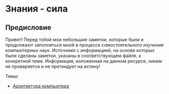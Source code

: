 # Знания - сила

## Предисловие
Привет! Перед тобой мои небольшие заметки, которые были и продолжают заполняться мной в процессе _самостоятельного изучения_ компьютерных наук. Источники с информацией, на основе которых были сделаны заметки, указаны в соответствующем файле, к конкретной теме. Информация, изложенная на данном ресурсе, никем не проверяется и не претендует на истину!

Темы:
* [Архитектура компьютера](./computer_architecture/themes.md)
<!-- * [Компьютерные сети]() -->
<!-- * [Алгоритмы и структуры данных]() -->
<!-- * [Операционные системы]() -->

